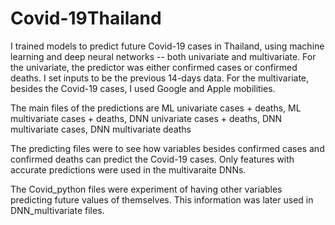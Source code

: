 # Covid-19Thailand

I trained models to predict future Covid-19 cases in Thailand, using machine learning and deep neural networks -- both univariate and multivariate. For the univariate, the predictor was either confirmed cases or confirmed deaths.
I set inputs to be the previous 14-days data. For the multivariate, besides the Covid-19 cases, I used Google and Apple mobilities. 

The main files of the predictions are ML univariate cases + deaths, ML multivariate cases + deaths, DNN univariate cases + deaths, DNN multivariate cases, DNN multivariate deaths

The predicting files were to see how variables besides confirmed cases and confirmed deaths can predict the Covid-19 cases. Only features with accurate predictions were used in the multivaraite DNNs.

The Covid_python files were experiment of having other variables predicting future values of themselves. This information was later used in DNN_multivariate files.
